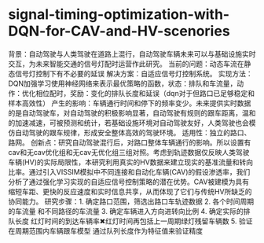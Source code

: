 # signal-timing-optimization-with-DQN-for-CAV-and-HV-scenories
背景：自动驾驶与人类驾驶在道路上混行，自动驾驶车辆未来可以与基础设施实时交互，为未来智能交通的信号灯配时运营作此研究。
当前的问题：动态车流在静态信号灯控制下有不必要的延误
解决方案：自适应信号灯控制系统。
实现方法：DQN加强学习使用神经网络来表示最优策略的函数，状态：排队和车流量，动作：优化相位配时，奖励：变化的排队长度和延误（dqn对于但路口已足够稳定和样本高效性）
产生的影响：车辆通行时间和停下的频率变少。未来提供实时数据的是自动驾驶车，对自动驾驶的积极影响显著，自动驾驶有规则的跟车距离，温和的加速减速，可被预测和统计，若基础设施环境对自动驾驶友好，人类驾驶也会模仿自动驾驶的跟车规律，形成安全整体高效的驾驶环境。
适用性：独立的路口、路网。
创新点：研究自动驾驶混行后，对路口整体车辆通行的影响。所以设置有cav和无cav优化组和无cav无优化组三组对照。考虑到轨迹数据仅反映人类驾驶车辆(HV)的实际局限性，本研究利用真实的HV数据来建立现实的基准流量和转向比率。通过引入VISSIM模拟中不同连接和自动化车辆(CAV)的假设渗透率，我们分析了通过强化学习实现的自适应信号控制策略的潜在优势。CAV被建模为具有缩短车距、更快的反应速度和实时信息共享，从而体现了它们与传统HV所缺乏的协同能力。
研究步骤：1.	确定路口范围，筛选出路口车轨迹数据
2.	各个时间周期的车流量 和不同路径的车流量
3.	确定车辆进入方向进转向比例
4.	确定实际的排队长度 红灯时间的到达车辆率✖红灯时间再包括上一周期绿灯残留车辆数
5.	验证在周期范围内车辆跟车模型 通过队列长度作为特征值来验证精度
